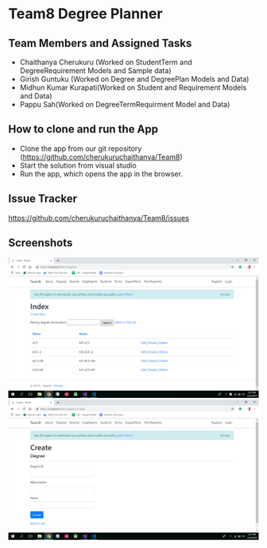 # Team8 Degree Planner

## Team Members and Assigned Tasks
- Chaithanya Cherukuru (Worked on StudentTerm and DegreeRequirement Models and Sample data)
- Girish Guntuku (Worked on Degree and DegreePlan Models and Data)
- Midhun Kumar Kurapati(Worked on Student and Requirement Models and Data)
- Pappu Sah(Worked on DegreeTermRequirment Model and Data)

## How to clone and run the App 
- Clone the app from our git repository (https://github.com/cherukuruchaithanya/Team8)
- Start the solution from visual studio
- Run the app, which opens the app in the browser.

## Issue Tracker
https://github.com/cherukuruchaithanya/Team8/issues


## Screenshots

 ![Screenshot](beta.png)
 ![Screenshot](beta2.png)



